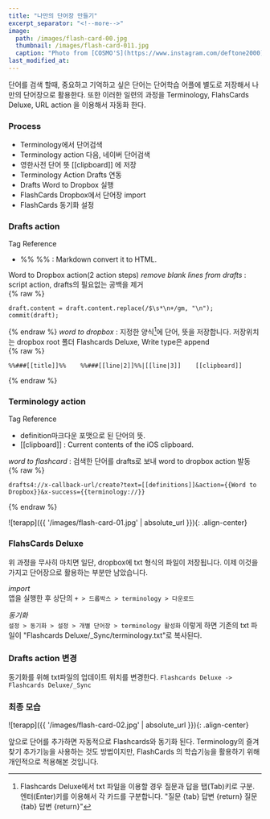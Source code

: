 ```yaml
---
title: "나만의 단어장 만들기"
excerpt_separator: "<!--more-->"
image: 
  path: /images/flash-card-00.jpg
  thumbnail: /images/flash-card-011.jpg
  caption: "Photo from [COSMO'S](https://www.instagram.com/deftone2000)"
last_modified_at: 
---
```


단어를 검색 할때, 중요하고 기억하고 싶은 단어는 단어학습 어플에  별도로 저장해서 나만의 단어장으로 활용한다. <!--more--> 또한 이러한 일련의 과정을 Terminology, FlahsCards Deluxe, URL action 을 이용해서 자동화 한다.

### Process  
- Terminology에서 단어검색
- Terminology action 다음, 네이버 단어검색
- 영한사전 단어 뜻 [[clipboard]] 에 저장
- Terminology Action Drafts 연동
- Drafts Word to Dropbox 실행
- FlashCards Dropbox에서 단어장 import
- FlashCards 동기화 설정

### Drafts action  
Tag Reference  

- %% %% : Markdown convert it to HTML.

Word to Dropbox action(2 action steps)
*remove blank lines from drafts* : script action, drafts의 필요없는 공백을 제거  
{% raw %}
```
draft.content = draft.content.replace(/$\s*\n+/gm, "\n");
commit(draft);
```
{% endraw %}
*word to dropbox* : 지정한 양식[^1]에 단어, 뜻을 저장합니다. 저장위치는 dropbox root 폴더 Flashcards Deluxe, Write type은 append  
{% raw %}
```
%%###[[title]]%%	%%###[[line|2]]%%|[[line|3]]	[[clipboard]]
```
{% endraw %}  

### Terminology action  
Tag Reference  

- definition마크다운 포맷으로 된 단어의 뜻.
- [[clipboard]] : Current contents of the iOS clipboard.  

*word to flashcard* : 검색한 단어를 drafts로 보내 word to dropbox action 발동  
{% raw %}
```
drafts4://x-callback-url/create?text=[[definitions]]&action={{Word to Dropbox}}&x-success={{terminology://}}
```
{% endraw %} 

![terapp]({{ '/images/flash-card-01.jpg' | absolute_url }}){: .align-center} 



### FlahsCards Deluxe

위 과정을 무사히 마치면 일단, dropbox에 txt 형식의 파일이 저장됩니다. 이제 이것을 가지고 단어장으로 활용하는 부분만 남았습니다.  

*import*  
앱을 실행한 후 상단의 `+ > 드롭박스 > terminology > 다운로드`  

*동기화*  
`설정 > 동기화 > 설정 > 개별 단어장 > terminology 활성화` 이렇게 하면 기존의 txt 파일이 "Flashcards Deluxe/_Sync/terminology.txt"로 복사된다.  

### Drafts action 변경  
동기화를 위해 txt파일의 업데이트 위치를 변경한다. `Flashcards Deluxe -> Flashcards Deluxe/_Sync`

### 최종 모습 

![terapp]({{ '/images/flash-card-02.jpg' | absolute_url }}){: .align-center} 

앞으로 단어를 추가하면 자동적으로 Flashcards와 동기화 된다. Terminology의 즐겨찾기 추가기능을 사용하는 것도 방법이지만, FlashCards 의 학습기능을 활용하기 위해 개인적으로 적용해본 것입니다. 

[^1]: Flashcards Deluxe에서 txt 파일을 이용할 경우 질문과 답을 탭(Tab)키로 구분. 엔터(Enter)키를 이용해서 각 카드를 구분합니다. "질문   {tab}   답변   {return} 질문   {tab}   답변   {return}"





